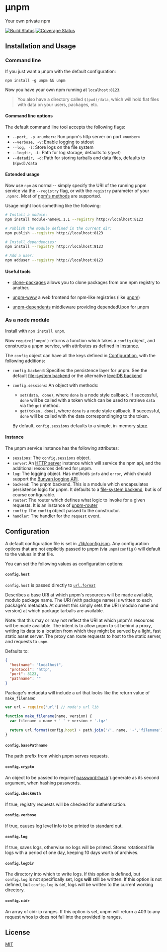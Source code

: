&mu;npm
====

Your own private npm

[![Build Status](https://travis-ci.org/hayes/unpm.png?branch=master)](https://travis-ci.org/hayes/unpm)
[![Coverage Status](https://coveralls.io/repos/hayes/unpm/badge.png?branch=master)](https://coveralls.io/r/hayes/unpm?branch=master)

## Installation and Usage

### Command line

If you just want a &mu;npm with the default configuration:

`
npm install -g unpm && unpm 
`

Now you have your own npm running at `localhost:8123`.

> You also have a directory called `$(pwd)/data`, which will hold flat files
> with data on your users, packages, etc.

#### Command line options

The default command line tool accepts the following flags:

- `--port, -p <number>`: Run &mu;npm's http server on port `<number>`
- `--verbose, -v`: Enable logging to stdout
- `--log, -l`: Store logs on the file system
- `--logdir, -L`: Path for log storage, defaults to `$(pwd)`
- `--datadir, -d`: Path for storing tarballs and data files, defaults to
`$(pwd)/data`

#### Extended usage

Now use `npm` as normal-- simply specify the URI of the running &mu;npm service
via the `--registry` flag, or with the `registry` parameter of your `.npmrc`.
Most of [npm's methods](https://www.npmjs.org/doc/) are supported. 

Usage might look something like the following:

```sh
# Install a module:
npm install module-name@1.1.1 --registry http://localhost:8123

# Publish the module defined in the current dir:
npm publish --registry http://localhost:8123

# Install dependencies:
npm install --registry http://localhost:8123

# Add a user:
npm adduser --registry http://localhost:8123
```

#### Useful tools

- [clone-packages](http://npm.im/clone-packages) allows you to clone packages
from one npm registry to another.

- [unpm-www](https://github.com/jarofghosts/unpm-www) a web frontend for npm-like
registries (like [&mu;npm](https://github.com/hayes/unpm))

- [unpm-dependents](https://github.com/jarofghosts/unpm-dependents) middleware providing dependedUpon for μnpm

### As a node module

Install with `npm install unpm`. 

Now `require('unpm')` returns a function which takes a `config` object, and
constructs a &mu;npm service, with attributes as defined in [Instance](#instance).

The `config` object can have all the keys defined in
[Configuration](#configuration), with the following additions:

- `config.backend`: Specifies the persistence layer for &mu;npm. See the default
  [file-system backend][fs-back] or the alternative [levelDB
  backend][leveldb-back]
- `config.sessions`: An object with methods:
  - `set(data, done)`, where `done` is a node style callback. If successful,
    `done` will be called with a token which can be used to retrieve `data` via
    the `get` method. 
  - `get(token, done)`, where `done` is a node style callback. If successful,
    `done` will be called with the data correspondinging to the token.

  By default, `config.sessions` defaults to a simple, in-memory
  [store](./lib/models/SessionStore.js).

#### Instance

The &mu;npm service instance has the following attributes:

- `sessions`: The `config.sessions` object.
- `server`: An [HTTP
  server](http://nodejs.org/api/http.html#http_class_http_server) instance
  which will service the npm api, and the additional resources defined for
  &mu;npm.
- `log`: The logging object. Has methods `info` and `error`, which should
  support the [Bunyan logging
  API](https://github.com/trentm/node-bunyan#log-method-api).
- `backend`: The &mu;npm backend. This is a module which encapsulates
  persistence logic for &mu;npm. It defaults to a
  [file-system backend][fs-back], but is of course configurable.
- `router`: The router which defines what logic to invoke for a given requests.
  It is an instance of [&mu;npm-router](https://github.com/hayes/unpm-router)
- `config`: The `config` object passed to the constructor.
- `handler`: The handler for the [`request` event](http://nodejs.org/api/http.html#http_event_request).

## Configuration

A default configuration file is set in [./lib/config.json](./lib/config.json).
Any configuration options that are not explicitly passed to &mu;npm (via
`unpm(config)`) will default to the values in that file.

You can set the following values as configuration options:

#### `config.host`

  `config.host` is passed directly to
  [`url.format`](http://nodejs.org/api/url.html#url_url_format_urlobj)

  Describes a base URI at which &mu;npm's resources will be made
  available, modulo package name. The URI (with package name) is written to
  each package's metadata. At current this simply sets the URI (modulo name and
  version) at which package tarballs are available. 

  Note: that this may or may not reflect the URI at which &mu;npm's resources
  will be made available.  The intent is to allow &mu;npm to sit behind a proxy,
  writing its data to a location from which they might be served by a light,
  fast static asset server. The proxy can route requests to host to the static
  server, and requests to `unpm`.

  Defaults to:

  ```json
  {
    "hostname": "localhost",
    "protocol": "http",
    "port": 8123,
    "pathname": ""
  }
  ```

  Package's metadata will include a url that looks like the return value of
  `make_filename`:

  ```javascript
  var url = require('url') // node's url lib
  
  function make_filename(name, version) {
    var filename = name + '-' + version + '.tgz'
    
    return url.format(config.host) + path.join('/', name, '-','filename')
  }
  ```

#### `config.basePathname`

  The path prefix from which &mu;npm serves requests.

#### `config.crypto`

  An object to be passed to require('[password-hash][password-hash]').generate
  as its second argument, when hashing passwords.

#### `config.checkAuth`

  If true, registry requests will be checked for authentication.

#### `config.verbose`

  If true, causes log level info to be printed to standard out.

#### `config.log`

  If true, saves logs, otherwise no logs will be printed. Stores rotational
  file logs with a period of one day, keeping 10 days worth of archives.

#### `config.logDir`

  The directory into which to write logs. If this option is defined, but
  `config.log` is not specifically set, logs **will** still be written. If
  this option is not defined, but `config.log` is set, logs will be written
  to the current working directory.

#### `config.cidr`

  An array of cidr ip ranges. If this option is set, unpm will return a 403
  to any request whos ip does not fall into the provided ip ranges.

## License

[MIT](./LICENSE)

[fs-back]: https://github.com/jarofghosts/unpm-fs-backend
[leveldb-back]: https://github.com/hayes/unpm-leveldb
[password-hash]: https://www.npmjs.org/package/password-hash
